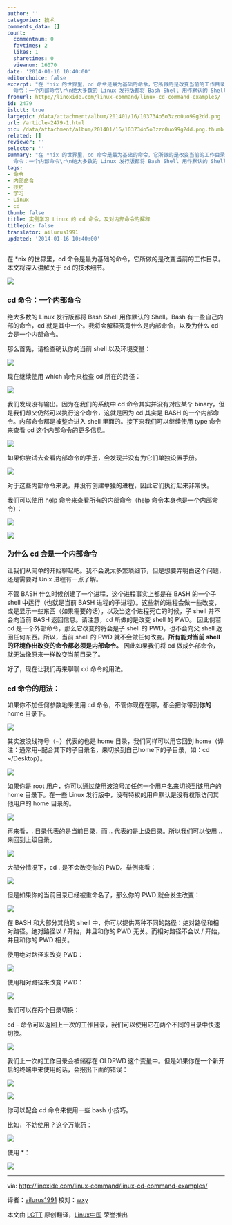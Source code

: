```yaml
---
author: ''
categories: 技术
comments_data: []
count:
  commentnum: 0
  favtimes: 2
  likes: 1
  sharetimes: 0
  viewnum: 16070
date: '2014-01-16 10:40:00'
editorchoice: false
excerpt: "在 *nix 的世界里，cd 命令是最为基础的命令，它所做的是改变当前的工作目录。 本文将深入讲解关于 cd 的技术细节。\r\n\r\ncd
  命令：一个内部命令\r\n绝大多数的 Linux 发行版都将 Bash Shell 用作默认的 Shell。Bash 有一些 ..."
fromurl: http://linoxide.com/linux-command/linux-cd-command-examples/
id: 2479
islctt: true
largepic: /data/attachment/album/201401/16/103734o5o3zzo0uo99g2dd.png
url: /article-2479-1.html
pic: /data/attachment/album/201401/16/103734o5o3zzo0uo99g2dd.png.thumb.jpg
related: []
reviewer: ''
selector: ''
summary: "在 *nix 的世界里，cd 命令是最为基础的命令，它所做的是改变当前的工作目录。 本文将深入讲解关于 cd 的技术细节。\r\n\r\ncd
  命令：一个内部命令\r\n绝大多数的 Linux 发行版都将 Bash Shell 用作默认的 Shell。Bash 有一些 ..."
tags:
- 命令
- 内部命令
- 技巧
- 学习
- Linux
- cd
thumb: false
title: 实例学习 Linux 的 cd 命令，及对内部命令的解释
titlepic: false
translator: ailurus1991
updated: '2014-01-16 10:40:00'
---
```


在 \*nix 的世界里，cd 命令是最为基础的命令，它所做的是改变当前的工作目录。 本文将深入讲解关于 cd 的技术细节。


![](/data/attachment/album/201401/16/103734o5o3zzo0uo99g2dd.png)


### cd 命令：一个内部命令


绝大多数的 Linux 发行版都将 Bash Shell 用作默认的 Shell。Bash 有一些自己内部的命令，cd 就是其中一个。我将会解释究竟什么是内部命令，以及为什么 cd 会是一个内部命令。


那么首先，请检查确认你的当前 shell 以及环境变量：


![](/data/attachment/album/201401/16/103800b70k4z2zbkyb8ooj.png)


现在继续使用 which 命令来检查 cd 所在的路径：


![](/data/attachment/album/201401/16/103801byt471ff4p1b0fff.png)


我们发现没有输出。因为在我们的系统中 cd 命令其实并没有对应某个 binary，但是我们却又仍然可以执行这个命令，这就是因为 cd 其实是 BASH 的一个内部命令。内部命令都是被整合进入 shell 里面的。接下来我们可以继续使用 type 命令来查看 cd 这个内部命令的更多信息。


![](/data/attachment/album/201401/16/103801adm144kommdd7d1a.png)


如果你尝试去查看内部命令的手册，会发现并没有为它们单独设置手册。


![](/data/attachment/album/201401/16/103802q996q2f89lz6l9c4.png)


对于这些内部命令来说，并没有创建单独的进程，因此它们执行起来非常快。


我们可以使用 help 命令来查看所有的内部命令（help 命令本身也是一个内部命令）：


![](/data/attachment/album/201401/16/1038044744m74e4uq419tq.png)


![](/data/attachment/album/201401/16/103805zqmeortmcbqb9cqc.png)


### 为什么 cd 会是一个内部命令


让我们从简单的开始聊起吧。我不会说太多繁琐细节，但是想要弄明白这个问题，还是需要对 Unix 进程有一点了解。


不管 BASH 什么时候创建了一个进程，这个进程事实上都是在 BASH 的一个子 shell 中运行（也就是当前 BASH 进程的子进程）。这些新的进程会做一些改变，或是显示一些东西（如果需要的话），以及当这个进程死亡的时候，子 shell 并不会向当前 BASH 返回信息。请注意，cd 所做的是改变 shell 的 PWD。 因此倘若 cd 是一个外部命令，那么它改变的将会是子 shell 的 PWD，也不会向父 shell 返回任何东西。所以，当前 shell 的 PWD 就不会做任何改变。**所有能对当前 shell的环境作出改变的命令都必须是内部命令。** 因此如果我们将 cd 做成外部命令，就无法像原来一样改变当前目录了。


好了，现在让我们再来聊聊 cd 命令的用法。


### cd 命令的用法：


如果你不加任何参数地来使用 cd 命令，不管你现在在哪，都会把你带到**你的** home 目录下。


![](/data/attachment/album/201401/16/103806req5xrrmpomz6rfg.png)


其实波浪线符号（~）代表的也是 home 目录，我们同样可以用它回到 home（译注：通常用~配合其下的子目录名，来切换到自己home下的子目录，如：cd ~/Desktop）。


![](/data/attachment/album/201401/16/103807dnc9f25qdmdtzqcc.png)


如果你是 root 用户，你可以通过使用波浪号加任何一个用户名来切换到该用户的 home 目录下。在一些 Linux 发行版中，没有特权的用户默认是没有权限访问其他用户的 home 目录的。


![](/data/attachment/album/201401/16/103808j3qqxrew0een0qfy.png)


再来看，. 目录代表的是当前目录，而 .. 代表的是上级目录。所以我们可以使用 .. 来回到上级目录。


![](/data/attachment/album/201401/16/1038103bkk53llgwhdwx9l.png)


大部分情况下，cd . 是不会改变你的 PWD。举例来看：


![](/data/attachment/album/201401/16/103810hlhhph2l3i1hypd5.png)


但是如果你的当前目录已经被重命名了，那么你的 PWD 就会发生改变：


![](/data/attachment/album/201401/16/1038125r6irjkfb5lrsi4e.png)


在 BASH 和大部分其他的 shell 中，你可以提供两种不同的路径：绝对路径和相对路径。绝对路径以 / 开始，并且和你的 PWD 无关。而相对路径不会以 / 开始，并且和你的 PWD 相关。


使用绝对路径来改变 PWD：


![](/data/attachment/album/201401/16/103813rbbw844y0e4yq7lh.png)


使用相对路径来改变 PWD：


![](/data/attachment/album/201401/16/103814s7lp49090jj88nx4.png)


我们可以在两个目录切换：


cd - 命令可以返回上一次的工作目录，我们可以使用它在两个不同的目录中快速切换。


![](/data/attachment/album/201401/16/103816vvgcjccggontjzjt.png)


我们上一次的工作目录会被储存在 OLDPWD 这个变量中。但是如果你在一个新开启的终端中来使用的话，会报出下面的错误：


![](/data/attachment/album/201401/16/103817dtxd39nd5xsio0tx.png)


![](/data/attachment/album/201401/16/103817dtxd39nd5xsio0tx.png)


你可以配合 cd 命令来使用一些 bash 小技巧。


比如，不妨使用 *?* 这个万能药：


![](/data/attachment/album/201401/16/103818riiysbpb4nyp0b9y.png)


使用 \*：


![](/data/attachment/album/201401/16/103819a4a4js33ys44q4wz.png)




---


via: <http://linoxide.com/linux-command/linux-cd-command-examples/>


译者：[ailurus1991](https://github.com/ailurus1991) 校对：[wxy](https://github.com/wxy)


本文由 [LCTT](https://github.com/LCTT/TranslateProject) 原创翻译，[Linux中国](http://linux.cn/) 荣誉推出